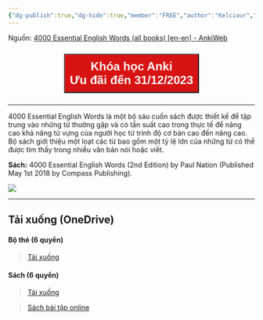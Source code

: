 ```yaml
---
{"dg-publish":true,"dg-hide":true,"member":"FREE","author":"Kelciour","language":"English","tags":["shared-deck","english"],"title":"4000 Essential English Words (all books) (en-en)","permalink":"/vii-tong-hop-mot-so-bo-the/4000-essential-english-words-all-books-en-en/","hide":true,"dgPassFrontmatter":true}
---
```


Nguồn: [4000 Essential English Words (all books) [en-en] - AnkiWeb](https://ankiweb.net/shared/info/1104981491)

<div style="display: flex; flex-direction: column; align-items: center; cursor: pointer;">
  <a href="https://hocanki.com/tham-gia-nhom-huong-dan-anki/" target="_blank">
    <button style="height:100%;font-size: 24px; padding: 10px; margin: 10px 0; background: #D71313; font-weight: 600; color: white;">Khóa học Anki<br>Ưu đãi đến 31/12/2023</button>
  </a>
</div>

---

4000 Essential English Words là một bộ sáu cuốn sách được thiết kế để tập trung vào những từ thường gặp và có tần suất cao trong thực tế để nâng cao khả năng từ vựng của người học từ trình độ cơ bản cao đến nâng cao. Bộ sách giới thiệu một loạt các từ bao gồm một tỷ lệ lớn của những từ có thể được tìm thấy trong nhiều văn bản nói hoặc viết.

**Sách:** 4000 Essential English Words (2nd Edition) by Paul Nation (Published May 1st 2018 by Compass Publishing).

![](https://i.imgur.com/UndRkOA.gif)


---
## Tải xuống (OneDrive)
#### Bộ thẻ (6 quyển)

> [Tải xuống](https://1drv.ms/u/s!AnGRjCvbms2ViuF1pUmLlMPXcnn4GA?e=iBxVqi)
#### Sách (6 quyển)

> [Tải xuống](https://1drv.ms/f/s!AnGRjCvbms2ViuICl7plP__FMb74ig?e=rX7X7c)

> [Sách bài tập online](https://www.essentialenglish.review/category/vocabulary/)